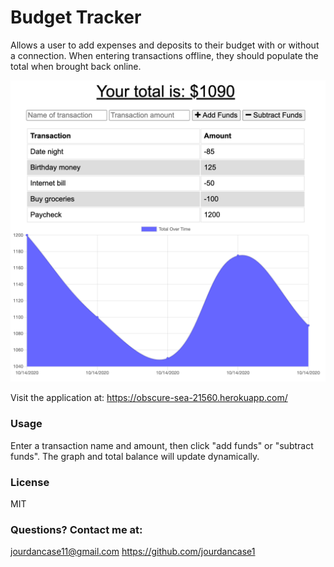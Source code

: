 # Budget Tracker
Allows a user to add expenses and deposits to their budget with or without a connection. When entering transactions offline, they should populate the total when brought back online.

![Image of Budget Tracker](https://github.com/jourdancase1/Budget-Tracker/blob/master/public/assets/screenshot.png)

Visit the application at: https://obscure-sea-21560.herokuapp.com/

### Usage
Enter a transaction name and amount, then click "add funds" or "subtract funds". The graph and total balance will update dynamically.
    
### License
MIT
   
### Questions? Contact me at: 
jourdancase11@gmail.com
https://github.com/jourdancase1         
